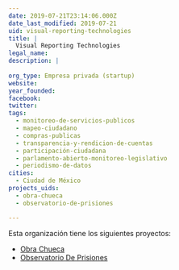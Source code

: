 ```yaml
---
date: 2019-07-21T23:14:06.000Z
date_last_modified: 2019-07-21
uid: visual-reporting-technologies
title: |
  Visual Reporting Technologies
legal_name: 
description: |
  
org_type: Empresa privada (startup)
website: 
year_founded: 
facebook: 
twitter: 
tags:
  - monitoreo-de-servicios-publicos
  - mapeo-ciudadano
  - compras-publicas
  - transparencia-y-rendicion-de-cuentas
  - participación-ciudadana
  - parlamento-abierto-monitoreo-legislativo
  - periodismo-de-datos
cities: 
  - Ciudad de México
projects_uids:
  - obra-chueca
  - observatorio-de-prisiones

---
```


Esta organización tiene los siguientes proyectos:

- [Obra Chueca](/proyectos/obra-chueca)
- [Observatorio De Prisiones](/proyectos/observatorio-de-prisiones)
